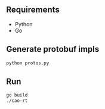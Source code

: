 ## Requirements

- Python
- Go

## Generate protobuf impls

```sh
python protos.py
```

## Run

```sh
go build
./cao-rt
```
